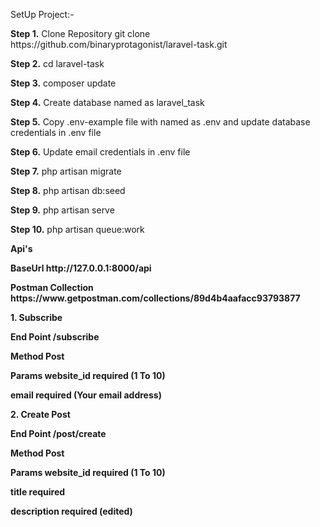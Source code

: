 SetUp Project:-

  <p><b>Step 1.</b>  Clone Repository git clone https://github.com/binaryprotagonist/laravel-task.git <p>
  <p> <b>Step 2.</b>  cd laravel-task<p>
  <p> <b>Step 3.</b>  composer update<p>
  <p> <b>Step 4.</b>  Create database named as laravel_task<p>
  <p> <b>Step 5.</b>  Copy .env-example file with named as .env and update database credentials in .env file<p>
  <p> <b>Step 6.</b>  Update email credentials in .env file<p>
 <p> <b>Step 7.</b>  php artisan migrate<p>
 <p> <b>Step 8.</b>  php artisan db:seed<p>
 <p><b>Step 9.</b>  php artisan serve<p>
  <p><b>Step 10.</b>  php artisan queue:work<p>
      
<p><b>Api's</b></p>
    <p><b>BaseUrl<b> http://127.0.0.1:8000/api</p>
    <p><b>Postman Collection</b> https://www.getpostman.com/collections/89d4b4aafacc93793877</p>
    <p><b>1. Subscribe</b><p>
    <p><b>End Point /subscribe</b></p>
    <p><b>Method    Post</b></p>
    <p><b>Params</b>    website_id  required (1 To 10)</p>
    <p><b>email</b>       required (Your email address)</p>
    <p><b>2. Create Post</b></p>
    <p><b>End Point /post/create</b></p>
        <p><b>Method    Post</b></p>
        <p><b>Params</b>    website_id   required (1 To 10)</p>
        <p>title        required</p>
        <p>description  required (edited)</p> 
